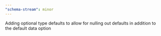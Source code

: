```yaml
---
"schema-stream": minor
---
```


Adding optional type defaults to allow for nulling out defaults in addition to the default data option
